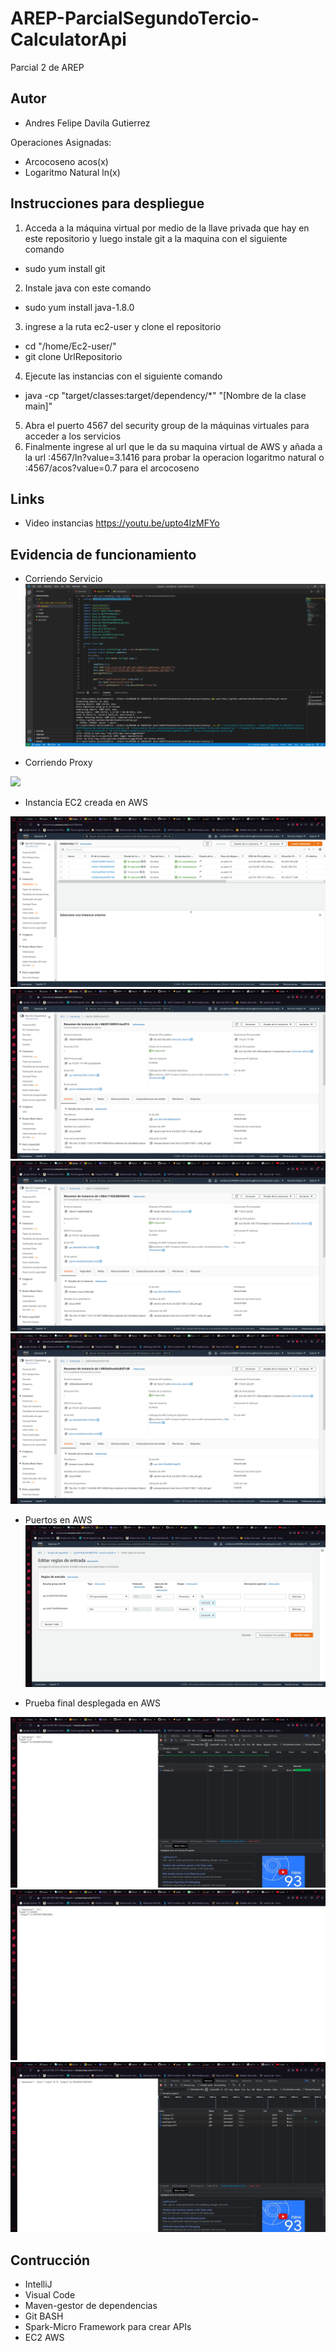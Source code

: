 # AREP-ParcialSegundoTercio-CalculatorApi

Parcial 2 de AREP

## Autor

- Andres Felipe Davila Gutierrez

Operaciones Asignadas:

- Arcocoseno acos(x)
- Logaritmo Natural ln(x)

## Instrucciones para despliegue

1. Acceda a la máquina virtual por medio de la llave privada que hay en este repositorio y luego instale git a la maquina con el siguiente comando

- sudo yum install git 

2. Instale java  con este comando

- sudo yum install java-1.8.0

3. ingrese a la ruta  ec2-user y clone el repositorio 

- cd "/home/Ec2-user/"
- git clone UrlRepositorio

4. Ejecute las instancias con el siguiente comando 

- java -cp "target/classes:target/dependency/*" "[Nombre de la clase main]"

5. Abra el puerto 4567 del security group de la máquinas virtuales para acceder a los servicios
7. Finalmente ingrese al url que le da su maquina virtual de AWS y añada a la url :4567/ln?value=3.1416 para probar la operacion logaritmo natural o :4567/acos?value=0.7 para el arcocoseno

## Links

- Video instancias https://youtu.be/upto4IzMFYo
 


## Evidencia de funcionamiento





- Corriendo Servicio
![](https://github.com/AndresDa1302/ParcialArep2Corte/blob/master/images/App.java%20-%20parcialproxy%20-%20Visual%20Studio%20Code%2014_10_2021%2012_45_22%20p.%20m..png)

- Corriendo Proxy 

![](https://github.com/AndresDa1302/ParcialArep2Corte/blob/master/images/Parcialarep%20–%20App.java%2014_10_2021%2012_44_44%20p.%20m..png)



- Instancia EC2 creada en AWS

![](https://github.com/AndresDa1302/ParcialArep2Corte/blob/master/images/Instancias%20_%20EC2%20Management%20Console%20-%20Opera%2014_10_2021%2012_46_09%20p.%20m..png)
![](https://github.com/AndresDa1302/ParcialArep2Corte/blob/master/images/Instancias%20_%20EC2%20Management%20Console%20-%20Opera%2014_10_2021%2012_46_21%20p.%20m..png)
![](https://github.com/AndresDa1302/ParcialArep2Corte/blob/master/images/Instancias%20_%20EC2%20Management%20Console%20-%20Opera%2014_10_2021%2012_46_50%20p.%20m..png)
![](https://github.com/AndresDa1302/ParcialArep2Corte/blob/master/images/Instancias%20_%20EC2%20Management%20Console%20-%20Opera%2014_10_2021%2012_47_18%20p.%20m..png)

- Puertos en AWS
![](https://github.com/AndresDa1302/ParcialArep2Corte/blob/master/images/Instancias%20_%20EC2%20Management%20Console%20-%20Opera%2014_10_2021%2012_48_08%20p.%20m..png)


- Prueba final desplegada en AWS

![](https://github.com/AndresDa1302/ParcialArep2Corte/blob/master/images/Instancias%20_%20EC2%20Management%20Console%20-%20Opera%2014_10_2021%2012_48_35%20p.%20m..png)
![](https://github.com/AndresDa1302/ParcialArep2Corte/blob/master/images/Instancias%20_%20EC2%20Management%20Console%20-%20Opera%2014_10_2021%2012_48_39%20p.%20m..png)
![](https://github.com/AndresDa1302/ParcialArep2Corte/blob/master/images/Instancias%20_%20EC2%20Management%20Console%20-%20Opera%2014_10_2021%2012_48_54%20p.%20m..png)
## Contrucción 

- IntelliJ
- Visual Code
- Maven-gestor de dependencias 
- Git BASH
- Spark-Micro Framework para crear APIs
- EC2 AWS 







